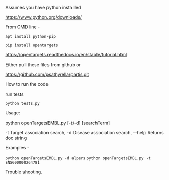 
Assumes you have python installled

https://www.python.org/downloads/

From CMD line - 

```apt install python-pip```

```pip install opentargets```

https://opentargets.readthedocs.io/en/stable/tutorial.html

Either pull these files from github or 

https://github.com/psathyrella/partis.git

How to run the code

run tests 

```python tests.py```

Usage:

python openTargetsEMBL.py [-t/-d] [searchTerm]

-t     Target association search,
-d     Disease association search,
--help Returns doc string

Examples - 

```python openTargetsEMBL.py -d alpers```
```python openTargetsEMBL.py -t ENSG00000264781```


Trouble shooting.




